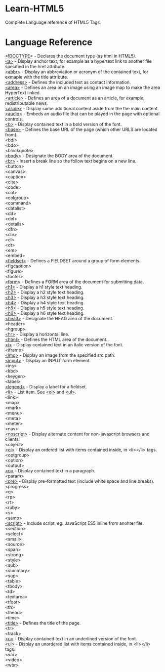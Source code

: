 # Learn-HTML5
Complete Language reference of HTML5 Tags.

# Language Reference

[&lt;!DOCTYPE&gt;](doctype.html) - Declares the document type (as html in HTML5).\
[&lt;a&gt;](a.html) - Display anchor text, for example as a hypertext link to another file specified in the href attribute.\
[&lt;abbr&gt;](abbr.html) - Display an abbreviation or acronym of the contained text, for exmaple with the title attribute.\
[&lt;address&gt;](address.html) - Defines the included text as contact information.\
[&lt;area&gt;](area.html) - Defines an area on an image using an image map to make the area HyperText linked.\
[&lt;article&gt;](article.html) - Defines an area of a document as an article, for example, redistributable news.\
[&lt;aside&gt;](aside.html) - Display some additional content aside from the the main content.\
[&lt;audio&gt;](audio.html) - Embeds an audio file that can be played in the page with optional controls.\
[&lt;b&gt;](b.html) - Display contained text in a bold version of the font.\
[&lt;base&gt;](base.html) - Defines the base URL of the page (which other URLS are located from).\
&lt;bdi&gt;\
&lt;bdo&gt;\
&lt;blockquote&gt;\
[&lt;body&gt;](body.html) - Designate the BODY area of the document.\
[&lt;br&gt;](br.html) - Insert a break line so the follow text begins on a new line.\
&lt;button&gt;\
&lt;canvas&gt;\
&lt;caption&gt;\
&lt;cite&gt;\
&lt;code&gt;\
&lt;col&gt;\
&lt;colgroup&gt;\
&lt;command&gt;\
&lt;datalist&gt;\
&lt;dd&gt;\
&lt;del&gt;\
&lt;details&gt;\
&lt;dfn&gt;\
&lt;div&gt;\
&lt;dl&gt;\
&lt;dt&gt;\
&lt;em&gt;\
&lt;embed&gt;\
[&lt;fieldset&gt;](fieldset.html) - Defines a FIELDSET around a group of form elements.\
&lt;figcaption&gt;\
&lt;figure&gt;\
&lt;footer&gt;\
[&lt;form&gt;](form.html) - Defines a FORM area of the document for submitting data.\
[&lt;h1&gt;](h1.html) - Display a h1 style text heading.\
[&lt;h2&gt;](h2.html) - Display a h2 style text heading.\
[&lt;h3&gt;](h3.html) - Display a h3 style text heading.\
[&lt;h4&gt;](h4.html) - Display a h4 style text heading.\
[&lt;h5&gt;](h5.html) - Display a h5 style text heading.\
[&lt;h6&gt;](h6.html) - Display a h6 style text heading.\
[&lt;head&gt;](head.html) - Designate the HEAD area of the document.\
&lt;header&gt;\
&lt;hgroup&gt;\
[&lt;hr&gt;](hr.html) - Display a horizontal line.\
[&lt;html&gt;](htmlhtml) - Defines the HTML area of the document.\
[&lt;i&gt;](i.html) - Display contained text in an italic version of the font.\
&lt;iframe&gt;\
[&lt;img&gt;](img.html) - Display an image from the specified src path.\
[&lt;input&gt;](input.html) - Display an INPUT form element.\
&lt;ins&gt;\
&lt;kbd&gt;\
&lt;keygen&gt;\
&lt;label&gt;\
[&lt;legend&gt;](legend.html) - Display a label for a fieldset.\
[&lt;li&gt;](ol.html) - List item. See [&lt;ol&gt;](ol.html) and [&lt;ul&gt;](ul.html).\
&lt;link&gt;\
&lt;map&gt;\
&lt;mark&gt;\
&lt;menu&gt;\
&lt;meta&gt;\
&lt;meter&gt;\
&lt;nav&gt;\
[&lt;noscript&gt;](nocript.html) - Display alternate content for non-javascript browsers and clients.\
&lt;object&gt;\
[&lt;ol&gt;](ol.html) - Display an ordered list with items contained inside, in &lt;li&gt;&lt;/li&gt; tags.\
&lt;optgroup&gt;\
&lt;option&gt;\
&lt;output&gt;\
[&lt;p&gt;](p.html) - Display contained text in a paragraph.\
&lt;param&gt;\
[&lt;pre&gt;](pre.html) - Display pre-formatted text (include white space and line breaks).\
&lt;progress&gt;\
&lt;q&gt;\
&lt;rp&gt;\
&lt;rt&gt;\
&lt;ruby&gt;\
&lt;s&gt;\
&lt;samp&gt;\
[&lt;script&gt;](script.html) - Include script, eg. JavaScript ES5 inline from anohter file.\
&lt;section&gt;\
&lt;select&gt;\
&lt;small&gt;\
&lt;source&gt;\
&lt;span&gt;\
&lt;strong&gt;\
&lt;style&gt;\
&lt;sub&gt;\
&lt;summary&gt;\
&lt;sup&gt;\
&lt;table&gt;\
&lt;tbody&gt;\
&lt;td&gt;\
&lt;textarea&gt;\
&lt;tfoot&gt;\
&lt;th&gt;\
&lt;thead&gt;\
&lt;time&gt;\
[&lt;title&gt;](title.html) - Defines the title of the page.\
&lt;tr&gt;\
&lt;track&gt;\
[&lt;u&gt;](u.html) - Display contained text in an underlined version of the font.\
[&lt;ul&gt;](ul.html) - Display an unordered list with items contained inside, in &lt;li&gt;&lt;/li&gt; tags.\
&lt;var&gt;\
&lt;video&gt;\
&lt;wbr&gt;
